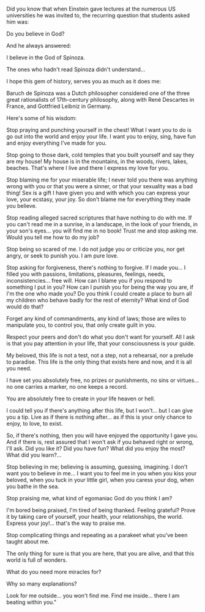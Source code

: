Did you know that when Einstein gave lectures at the numerous US universities he was invited to, the recurring question that students asked him was:

Do you believe in God?

And he always answered:

I believe in the God of Spinoza.

The ones who hadn't read Spinoza didn't understand...

I hope this gem of history, serves you as much as it does me:

Baruch de Spinoza was a Dutch philosopher considered one of the three great rationalists of 17th-century philosophy, along with René Descartes in France, and Gottfried Leibniz in Germany.

Here's some of his wisdom:

Stop praying and punching yourself in the chest! What I want you to do is go out into the world and enjoy your life. I want you to enjoy, sing, have fun and enjoy everything I've made for you.

Stop going to those dark, cold temples that you built yourself and say they are my house! My house is in the mountains, in the woods, rivers, lakes, beaches. That's where I live and there I express my love for you.

Stop blaming me for your miserable life; I never told you there was anything wrong with you or that you were a sinner, or that your sexuality was a bad thing! Sex is a gift I have given you and with which you can express your love, your ecstasy, your joy. So don't blame me for everything they made you believe.

Stop reading alleged sacred scriptures that have nothing to do with me. If you can't read me in a sunrise, in a landscape, in the look of your friends, in your son's eyes... you will find me in no book! Trust me and stop asking me. Would you tell me how to do my job?

Stop being so scared of me. I do not judge you or criticize you, nor get angry, or seek to punish you. I am pure love.

Stop asking for forgiveness, there's nothing to forgive. If I made you... I filled you with passions, limitations, pleasures, feelings, needs, inconsistencies... free will. How can I blame you if you respond to something I put in you? How can I punish you for being the way you are, if I'm the one who made you? Do you think I could create a place to burn all my children who behave badly for the rest of eternity? What kind of God would do that?

Forget any kind of commandments, any kind of laws; those are wiles to manipulate you, to control you, that only create guilt in you.

Respect your peers and don't do what you don't want for yourself. All I ask is that you pay attention in your life, that your consciousness is your guide.

My beloved, this life is not a test, not a step, not a rehearsal, nor a prelude to paradise. This life is the only thing that exists here and now, and it is all you need.

I have set you absolutely free, no prizes or punishments, no sins or virtues... no one carries a marker, no one keeps a record.

You are absolutely free to create in your life heaven or hell.

I could tell you if there's anything after this life, but I won't... but I can give you a tip. Live as if there is nothing after... as if this is your only chance to enjoy, to love, to exist.

So, if there's nothing, then you will have enjoyed the opportunity I gave you. And if there is, rest assured that I won't ask if you behaved right or wrong, I'll ask. Did you like it? Did you have fun? What did you enjoy the most? What did you learn?...

Stop believing in me; believing is assuming, guessing, imagining. I don't want you to believe in me... I want you to feel me in you when you kiss your beloved, when you tuck in your little girl, when you caress your dog, when you bathe in the sea.

Stop praising me, what kind of egomaniac God do you think I am?

I'm bored being praised, I'm tired of being thanked. Feeling grateful? Prove it by taking care of yourself, your health, your relationships, the world. Express your joy!... that's the way to praise me.

Stop complicating things and repeating as a parakeet what you've been taught about me.

The only thing for sure is that you are here, that you are alive, and that this world is full of wonders.

What do you need more miracles for?

Why so many explanations?

Look for me outside... you won't find me. Find me inside... there I am beating within you."